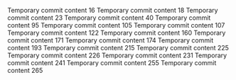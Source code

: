 Temporary commit content 16
Temporary commit content 18
Temporary commit content 23
Temporary commit content 40
Temporary commit content 95
Temporary commit content 105
Temporary commit content 107
Temporary commit content 122
Temporary commit content 160
Temporary commit content 171
Temporary commit content 174
Temporary commit content 193
Temporary commit content 215
Temporary commit content 225
Temporary commit content 226
Temporary commit content 231
Temporary commit content 241
Temporary commit content 255
Temporary commit content 265
